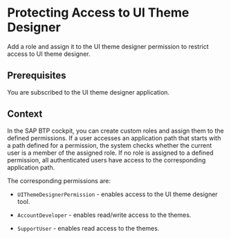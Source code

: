 <!-- copyf98fe1066268405e8c30af68abe6a22f -->

# Protecting Access to UI Theme Designer

Add a role and assign it to the UI theme designer permission to restrict access to UI theme designer.



## Prerequisites

You are subscribed to the UI theme designer application.



## Context

In the SAP BTP cockpit, you can create custom roles and assign them to the defined permissions. If a user accesses an application path that starts with a path defined for a permission, the system checks whether the current user is a member of the assigned role. If no role is assigned to a defined permission, all authenticated users have access to the corresponding application path.

The corresponding permissions are:

-   `UIThemeDesignerPermission` - enables access to the UI theme designer tool.

-   `AccountDeveloper` - enables read/write access to the themes.

-   `SupportUser` - enables read access to the themes.


